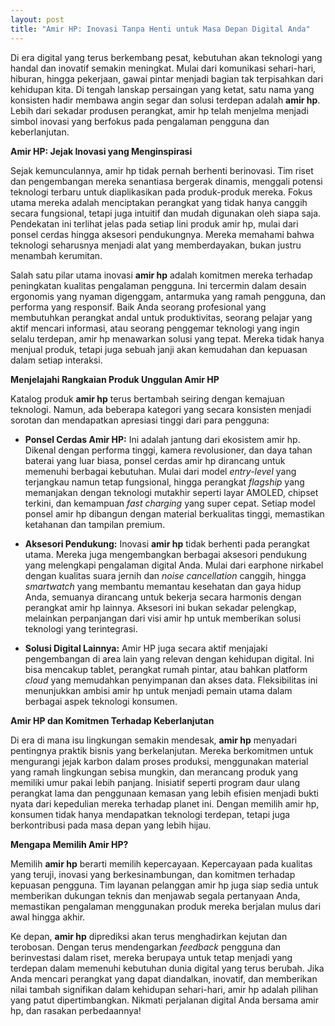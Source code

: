 ```yaml
---
layout: post
title: "Amir HP: Inovasi Tanpa Henti untuk Masa Depan Digital Anda"
---
```


Di era digital yang terus berkembang pesat, kebutuhan akan teknologi yang handal dan inovatif semakin meningkat. Mulai dari komunikasi sehari-hari, hiburan, hingga pekerjaan, gawai pintar menjadi bagian tak terpisahkan dari kehidupan kita. Di tengah lanskap persaingan yang ketat, satu nama yang konsisten hadir membawa angin segar dan solusi terdepan adalah **amir hp**. Lebih dari sekadar produsen perangkat, amir hp telah menjelma menjadi simbol inovasi yang berfokus pada pengalaman pengguna dan keberlanjutan.

**Amir HP: Jejak Inovasi yang Menginspirasi**

Sejak kemunculannya, amir hp tidak pernah berhenti berinovasi. Tim riset dan pengembangan mereka senantiasa bergerak dinamis, menggali potensi teknologi terbaru untuk diaplikasikan pada produk-produk mereka. Fokus utama mereka adalah menciptakan perangkat yang tidak hanya canggih secara fungsional, tetapi juga intuitif dan mudah digunakan oleh siapa saja. Pendekatan ini terlihat jelas pada setiap lini produk amir hp, mulai dari ponsel cerdas hingga aksesori pendukungnya. Mereka memahami bahwa teknologi seharusnya menjadi alat yang memberdayakan, bukan justru menambah kerumitan.

Salah satu pilar utama inovasi **amir hp** adalah komitmen mereka terhadap peningkatan kualitas pengalaman pengguna. Ini tercermin dalam desain ergonomis yang nyaman digenggam, antarmuka yang ramah pengguna, dan performa yang responsif. Baik Anda seorang profesional yang membutuhkan perangkat andal untuk produktivitas, seorang pelajar yang aktif mencari informasi, atau seorang penggemar teknologi yang ingin selalu terdepan, amir hp menawarkan solusi yang tepat. Mereka tidak hanya menjual produk, tetapi juga sebuah janji akan kemudahan dan kepuasan dalam setiap interaksi.

**Menjelajahi Rangkaian Produk Unggulan Amir HP**

Katalog produk **amir hp** terus bertambah seiring dengan kemajuan teknologi. Namun, ada beberapa kategori yang secara konsisten menjadi sorotan dan mendapatkan apresiasi tinggi dari para pengguna:

*   **Ponsel Cerdas Amir HP:** Ini adalah jantung dari ekosistem amir hp. Dikenal dengan performa tinggi, kamera revolusioner, dan daya tahan baterai yang luar biasa, ponsel cerdas amir hp dirancang untuk memenuhi berbagai kebutuhan. Mulai dari model *entry-level* yang terjangkau namun tetap fungsional, hingga perangkat *flagship* yang memanjakan dengan teknologi mutakhir seperti layar AMOLED, chipset terkini, dan kemampuan *fast charging* yang super cepat. Setiap model ponsel amir hp dibangun dengan material berkualitas tinggi, memastikan ketahanan dan tampilan premium.

*   **Aksesori Pendukung:** Inovasi **amir hp** tidak berhenti pada perangkat utama. Mereka juga mengembangkan berbagai aksesori pendukung yang melengkapi pengalaman digital Anda. Mulai dari earphone nirkabel dengan kualitas suara jernih dan *noise cancellation* canggih, hingga *smartwatch* yang membantu memantau kesehatan dan gaya hidup Anda, semuanya dirancang untuk bekerja secara harmonis dengan perangkat amir hp lainnya. Aksesori ini bukan sekadar pelengkap, melainkan perpanjangan dari visi amir hp untuk memberikan solusi teknologi yang terintegrasi.

*   **Solusi Digital Lainnya:** Amir HP juga secara aktif menjajaki pengembangan di area lain yang relevan dengan kehidupan digital. Ini bisa mencakup tablet, perangkat rumah pintar, atau bahkan platform *cloud* yang memudahkan penyimpanan dan akses data. Fleksibilitas ini menunjukkan ambisi amir hp untuk menjadi pemain utama dalam berbagai aspek teknologi konsumen.

**Amir HP dan Komitmen Terhadap Keberlanjutan**

Di era di mana isu lingkungan semakin mendesak, **amir hp** menyadari pentingnya praktik bisnis yang berkelanjutan. Mereka berkomitmen untuk mengurangi jejak karbon dalam proses produksi, menggunakan material yang ramah lingkungan sebisa mungkin, dan merancang produk yang memiliki umur pakai lebih panjang. Inisiatif seperti program daur ulang perangkat lama dan penggunaan kemasan yang lebih efisien menjadi bukti nyata dari kepedulian mereka terhadap planet ini. Dengan memilih amir hp, konsumen tidak hanya mendapatkan teknologi terdepan, tetapi juga berkontribusi pada masa depan yang lebih hijau.

**Mengapa Memilih Amir HP?**

Memilih **amir hp** berarti memilih kepercayaan. Kepercayaan pada kualitas yang teruji, inovasi yang berkesinambungan, dan komitmen terhadap kepuasan pengguna. Tim layanan pelanggan amir hp juga siap sedia untuk memberikan dukungan teknis dan menjawab segala pertanyaan Anda, memastikan pengalaman menggunakan produk mereka berjalan mulus dari awal hingga akhir.

Ke depan, **amir hp** diprediksi akan terus menghadirkan kejutan dan terobosan. Dengan terus mendengarkan *feedback* pengguna dan berinvestasi dalam riset, mereka berupaya untuk tetap menjadi yang terdepan dalam memenuhi kebutuhan dunia digital yang terus berubah. Jika Anda mencari perangkat yang dapat diandalkan, inovatif, dan memberikan nilai tambah signifikan dalam kehidupan sehari-hari, amir hp adalah pilihan yang patut dipertimbangkan. Nikmati perjalanan digital Anda bersama amir hp, dan rasakan perbedaannya!
